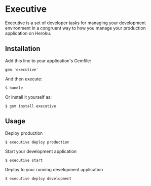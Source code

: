 # Executive

Executive is a set of developer tasks for managing your development environment in a congruent way to how you manage your production application on Heroku.

## Installation

Add this line to your application's Gemfile:

    gem 'executive'

And then execute:

    $ bundle

Or install it yourself as:

    $ gem install executive

## Usage

Deploy production

	$ executive deploy production
	
Start your development application

	$ executive start

Deploy to your running development application

	$ executive deploy development
